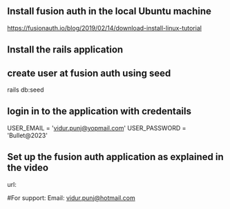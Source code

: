 ## Install fusion auth in the local Ubuntu machine
https://fusionauth.io/blog/2019/02/14/download-install-linux-tutorial

## Install the rails application

## create user at fusion auth using seed
rails db:seed

## login in to the application with credentails
USER_EMAIL = 'vidur.punj@yopmail.com'
USER_PASSWORD = 'Bullet@2023'

## Set up the fusion auth application as explained in the video
url: 

#For support:
Email: vidur.punj@hotmail.com
